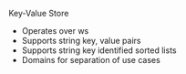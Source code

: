 Key-Value Store

- Operates over ws
- Supports string key, value pairs
- Supports string key identified sorted lists
- Domains for separation of use cases

